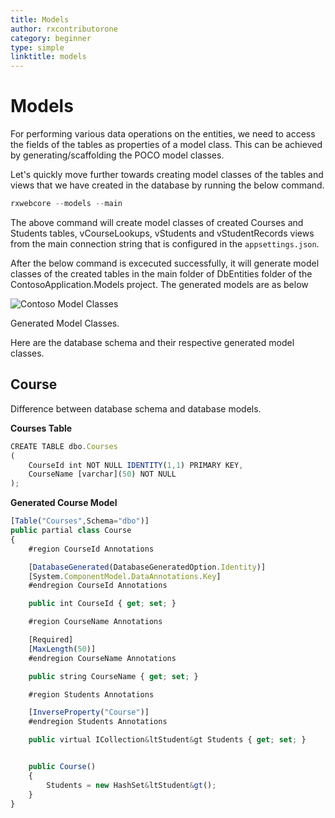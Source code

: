 ```yaml
---
title: Models
author: rxcontributorone
category: beginner
type: simple
linktitle: models
---
```


# Models
For performing various data operations on the entities, we need to access the fields of the tables as properties of a model class. This can be achieved by generating/scaffolding the POCO model classes. 

Let's quickly move further towards creating model classes of the tables and views that we have created in the database by running the below command. 

`````js
rxwebcore --models --main
`````
The above command will create model classes of created Courses and Students tables, vCourseLookups, vStudents and vStudentRecords views from the main connection string that is configured in the `appsettings.json`. 

After the below command is excecuted successfully, it will generate model classes of the created tables in the main folder of DbEntities folder of the ContosoApplication.Models project. The generated models are as below 

![Contoso Model Classes](Images/contoso-models.PNG)

<p class="image-description">Generated Model Classes.</p>

Here are the database schema and their respective generated model classes.

## Course
Difference between database schema and database models.

**Courses Table**

````js
CREATE TABLE dbo.Courses  
(  
    CourseId int NOT NULL IDENTITY(1,1) PRIMARY KEY,
    CourseName [varchar](50) NOT NULL
);
````

**Generated Course Model**

````js
[Table("Courses",Schema="dbo")]
public partial class Course
{
    #region CourseId Annotations

    [DatabaseGenerated(DatabaseGeneratedOption.Identity)]
    [System.ComponentModel.DataAnnotations.Key]
	#endregion CourseId Annotations

    public int CourseId { get; set; }

	#region CourseName Annotations

    [Required]
    [MaxLength(50)]
	#endregion CourseName Annotations

    public string CourseName { get; set; }

	#region Students Annotations

    [InverseProperty("Course")]
	#endregion Students Annotations

    public virtual ICollection&ltStudent&gt Students { get; set; }


    public Course()
    {
		Students = new HashSet&ltStudent&gt();
    }
}
````

